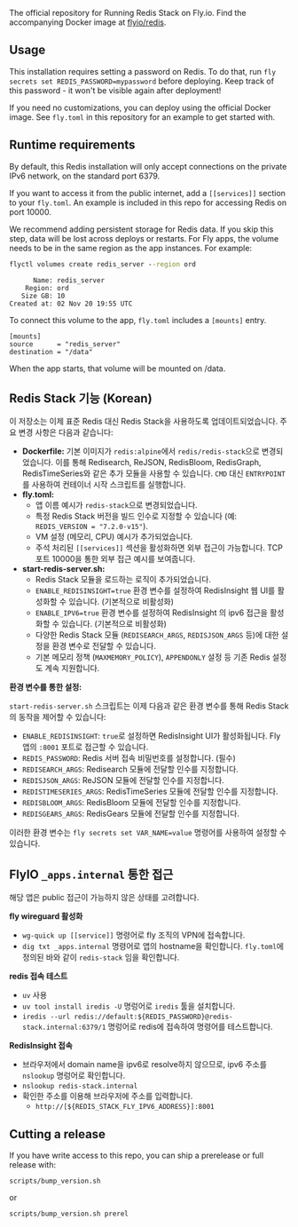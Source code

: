 The official repository for Running Redis Stack on Fly.io. Find the accompanying Docker image at [flyio/redis](https://hub.docker.com/repository/docker/flyio/redis).

## Usage

This installation requires setting a password on Redis. To do that, run `fly secrets set REDIS_PASSWORD=mypassword` before deploying. Keep
track of this password - it won't be visible again after deployment!

If you need no customizations, you can deploy using the official Docker image. See `fly.toml` in this repository for an example to get started with.
## Runtime requirements

By default, this Redis installation will only accept connections on the private IPv6 network, on the standard port 6379.

If you want to access it from the public internet, add a `[[services]]` section to your `fly.toml`. An example is included in this repo for accessing Redis on port 10000.


We recommend adding persistent storage for Redis data. If you skip this step, data will be lost across deploys or restarts. For Fly apps, the volume needs to be in the same region as the app instances. For example:

```cmd
flyctl volumes create redis_server --region ord
```
```out
      Name: redis_server
    Region: ord
   Size GB: 10
Created at: 02 Nov 20 19:55 UTC
```

To connect this volume to the app, `fly.toml` includes a `[mounts]` entry.

```
[mounts]
source      = "redis_server"
destination = "/data"
```

When the app starts, that volume will be mounted on /data.

## Redis Stack 기능 (Korean)

이 저장소는 이제 표준 Redis 대신 Redis Stack을 사용하도록 업데이트되었습니다. 주요 변경 사항은 다음과 같습니다:

*   **Dockerfile:** 기본 이미지가 `redis:alpine`에서 `redis/redis-stack`으로 변경되었습니다. 이를 통해 Redisearch, ReJSON, RedisBloom, RedisGraph, RedisTimeSeries와 같은 추가 모듈을 사용할 수 있습니다. `CMD` 대신 `ENTRYPOINT`를 사용하여 컨테이너 시작 스크립트를 실행합니다.
*   **fly.toml:**
    *   앱 이름 예시가 `redis-stack`으로 변경되었습니다.
    *   특정 Redis Stack 버전을 빌드 인수로 지정할 수 있습니다 (예: `REDIS_VERSION = "7.2.0-v15"`).
    *   VM 설정 (메모리, CPU) 예시가 추가되었습니다.
    *   주석 처리된 `[[services]]` 섹션을 활성화하면 외부 접근이 가능합니다. TCP 포트 10000을 통한 외부 접근 예시를 보여줍니다.
*   **start-redis-server.sh:**
    *   Redis Stack 모듈을 로드하는 로직이 추가되었습니다.
    *   `ENABLE_REDISINSIGHT=true` 환경 변수를 설정하여 RedisInsight 웹 UI를 활성화할 수 있습니다. (기본적으로 비활성화)
    *   `ENABLE_IPV6=true` 환경 변수를 설정하여 RedisInsight 의 ipv6 접근을 활성화할 수 있습니다. (기본적으로 비활성화)
    *   다양한 Redis Stack 모듈 (`REDISEARCH_ARGS`, `REDISJSON_ARGS` 등)에 대한 설정을 환경 변수로 전달할 수 있습니다.
    *   기본 메모리 정책 (`MAXMEMORY_POLICY`), `APPENDONLY` 설정 등 기존 Redis 설정도 계속 지원합니다.

**환경 변수를 통한 설정:**

`start-redis-server.sh` 스크립트는 이제 다음과 같은 환경 변수를 통해 Redis Stack의 동작을 제어할 수 있습니다:

*   `ENABLE_REDISINSIGHT`: `true`로 설정하면 RedisInsight UI가 활성화됩니다. Fly 앱의 `:8001` 포트로 접근할 수 있습니다.
*   `REDIS_PASSWORD`: Redis 서버 접속 비밀번호를 설정합니다. (필수)
*   `REDISEARCH_ARGS`: Redisearch 모듈에 전달할 인수를 지정합니다.
*   `REDISJSON_ARGS`: ReJSON 모듈에 전달할 인수를 지정합니다.
*   `REDISTIMESERIES_ARGS`: RedisTimeSeries 모듈에 전달할 인수를 지정합니다.
*   `REDISBLOOM_ARGS`: RedisBloom 모듈에 전달할 인수를 지정합니다.
*   `REDISGEARS_ARGS`: RedisGears 모듈에 전달할 인수를 지정합니다.

이러한 환경 변수는 `fly secrets set VAR_NAME=value` 명령어를 사용하여 설정할 수 있습니다.

## FlyIO `_apps.internal` 통한 접근

해당 앱은 public 접근이 가능하지 않은 상태를 고려합니다.  

**fly wireguard 활성화**
*    `wg-quick up [[service]]` 명령어로 fly 조직의 VPN에 접속합니다.
*    `dig txt _apps.internal` 명령어로 앱의 hostname을 확인합니다.  `fly.toml`에 정의된 바와 같이 `redis-stack` 임을 확인합니다.

**redis 접속 테스트**
*    `uv` 사용
*    `uv tool install iredis -U` 명렁어로 `iredis` 툴을 설치합니다.
*    `iredis --url redis://default:${REDIS_PASSWORD}@redis-stack.internal:6379/1` 명렁어로 redis에 접속하여 명령어를 테스트합니다.

**RedisInsight 접속**
*    브라우저에서 domain name을 ipv6로 resolve하지 않으므로, ipv6 주소를 `nslookup` 명렁어로 확인합니다.
  *    `nslookup redis-stack.internal`
* 확인한 주소를 이용해 브라우저에 주소를 입력합니다.
  *   `http://[${REDIS_STACK_FLY_IPV6_ADDRESS}]:8001`


## Cutting a release

If you have write access to this repo, you can ship a prerelease or full release with:

```
scripts/bump_version.sh
```
or
```
scripts/bump_version.sh prerel
```
